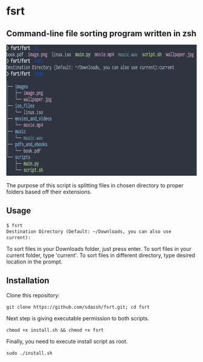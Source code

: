 # fsrt
## Command-line file sorting program written in zsh 
<p align="center">
  <img width="707" height="347" src="https://github.com/sdassh/fsrt/blob/main/screenshot.png">
</p>

The purpose of this script is splitting files in chosen directory to proper folders based off their extensions.
## Usage
```
$ fsrt
Destination Directory (Default: ~/Downloads, you can also use current):
```
To sort files in your Downloads folder, just press enter. To sort files in your current folder, type 'current'.
To sort files in different directory, type desired location in the prompt.
## Installation
Clone this repository:
```
git clone https://github.com/sdassh/fsrt.git; cd fsrt 
```
Next step is giving executable permission to both scripts.
```
chmod +x install.sh && chmod +x fsrt
```
Finally, you need to execute install script as root.
```
sudo ./install.sh
```

